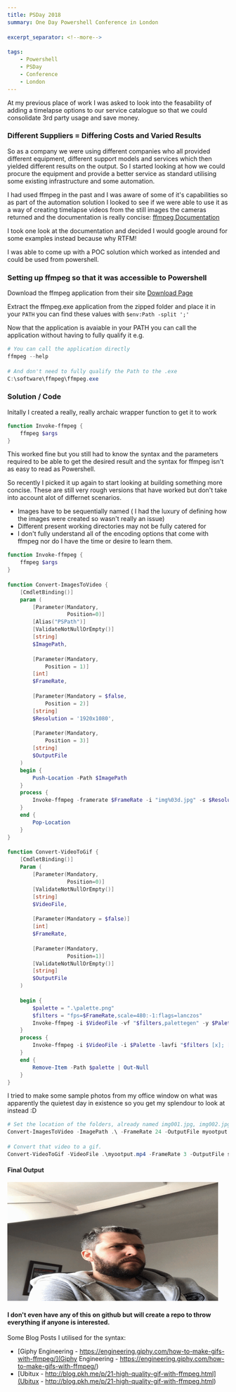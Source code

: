 ```yaml
---
title: PSDay 2018
summary: One Day Powershell Conference in London

excerpt_separator: <!--more-->

tags:
	- Powershell
	- PSDay
	- Conference
	- London
---
```


At my previous place of work I was asked to look into the feasability of adding a timelapse options to our service catalogue so that we could consolidate 3rd party usage and save money.

### Different Suppliers = Differing Costs and Varied Results

So as a company we were using different companies who all provided different equipment, different support models and services which then yielded different results on the output. So I started looking at how we could procure the equipment and provide a better service as standard utilising some existing infrastructure and some automation.

<!--more-->

I had used ffmpeg in the past and I was aware of some of it's capabilities so as part of the automation solution I looked to see if we were able to use it as a way of creating timelapse videos from the still images the cameras returned and the documentation is really concise: [ffmpeg Documentation](https://ffmpeg.org/ffmpeg.html)

I took one look at the documentation and decided I would google around for some examples instead because why RTFM!

I was able to come up with a POC solution which worked as intended and could be used from powershell.

### Setting up ffmpeg so that it was accessible to Powershell
Download the ffmpeg application from their site [Download Page](https://ffmpeg.org/download.html)

Extract the ffmpeg.exe application from the zipped folder and place it in your `PATH` you can find these values with `$env:Path -split ';'`

Now that the application is avaiable in your PATH you can call the application without having to fully qualify it e.g.

```powershell
# You can call the application directly
ffmpeg --help

# And don't need to fully qualify the Path to the .exe
C:\software\ffmpeg\ffmpeg.exe
```

### Solution / Code

Initally I created a really, really archaic wrapper function to get it to work

```powershell
function Invoke-ffmpeg {
    ffmpeg $args
}
```
This worked fine but you still had to know the syntax and the parameters required to be able to get the desired result and the syntax for ffmpeg isn't as easy to read as Powershell.

So recently I picked it up again to start looking at building something more concise. These are still very rough versions that have worked but don't take into account alot of differnet scenarios.

- Images have to be sequentially named ( I had the luxury of defining how the images were created so wasn't really an issue)
- Different present working directories may not be fully catered for
- I don't fully understand all of the encoding options that come with ffmpeg nor do I have the time or desire to learn them.

```powershell
function Invoke-ffmpeg {
    ffmpeg $args
}

function Convert-ImagesToVideo {
    [CmdletBinding()]
    param (
        [Parameter(Mandatory,
                   Position=0)]
        [Alias("PSPath")]
        [ValidateNotNullOrEmpty()]
        [string]
        $ImagePath,

        [Parameter(Mandatory,
            Position = 1)]
        [int]
        $FrameRate,

        [Parameter(Mandatory = $false,
            Position = 2)]
        [string]
        $Resolution = '1920x1080',

        [Parameter(Mandatory, 
            Position = 3)]
        [string]
        $OutputFile
    )
    begin {
        Push-Location -Path $ImagePath
    }
    process {
        Invoke-ffmpeg -framerate $FrameRate -i "img%03d.jpg" -s $Resolution "$OutputFile.mp4"
    }
    end {
        Pop-Location
    }
}

function Convert-VideoToGif {
    [CmdletBinding()]
    Param (
        [Parameter(Mandatory,
                   Position=0)]
        [ValidateNotNullOrEmpty()]
        [string]
        $VideoFile,

        [Parameter(Mandatory = $false)]
        [int]
        $FrameRate,

        [Parameter(Mandatory,
                   Position=1)]
        [ValidateNotNullOrEmpty()]
        [string]
        $OutputFile
    )

    begin {
        $palette = ".\palette.png"
        $filters = "fps=$FrameRate,scale=480:-1:flags=lanczos"
        Invoke-ffmpeg -i $VideoFile -vf "$filters,palettegen" -y $Palette
    }
    process {
        Invoke-ffmpeg -i $VideoFile -i $Palette -lavfi "$filters [x]; [x][1:v] paletteuse" -y "$OutputFile.gif"
    }
    end {
        Remove-Item -Path $palette | Out-Null
    }
}
```
I tried to make some sample photos from my office window on what was apparently the quietest day in existence so you get my splendour to look at instead :D

```powershell
# Set the location of the folders, already named img001.jpg, img002.jpg etc....
Convert-ImagesToVideo -ImagePath .\ -FrameRate 24 -OutputFile myootput

# Convert that video to a gif.
Convert-VideoToGif -VideoFile .\myootput.mp4 -FrameRate 3 -OutputFile swankygif

```
#### Final Output
![My Swanky Gif](/assets/img/anotherone.gif)

#### I don't even have any of this on github but will create a repo to throw everything if anyone is interested.

Some Blog Posts I utilised for the syntax:
 - [Giphy Engineering - https://engineering.giphy.com/how-to-make-gifs-with-ffmpeg/](Giphy Engineering - https://engineering.giphy.com/how-to-make-gifs-with-ffmpeg/)
 - [Ubitux - http://blog.pkh.me/p/21-high-quality-gif-with-ffmpeg.html](Ubitux - http://blog.pkh.me/p/21-high-quality-gif-with-ffmpeg.html)
